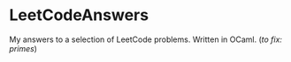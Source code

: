 # LeetCodeAnswers
My answers to a selection of LeetCode problems.
Written in OCaml.
(*to fix: primes*)
